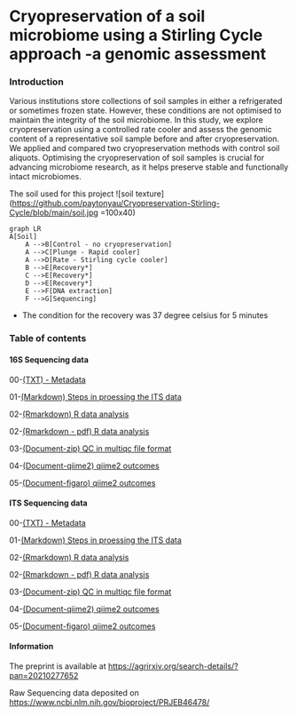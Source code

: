 
# Cryopreservation of a soil microbiome using a Stirling Cycle approach -a genomic assessment

### Introduction
Various institutions store collections of soil samples in either a refrigerated or sometimes frozen state. However, these conditions are not optimised to maintain the integrity of the soil microbiome. In this study, we explore cryopreservation using a controlled rate cooler and assess the genomic content of a representative soil sample before and after cryopreservation. We applied and compared two cryopreservation methods with control soil aliquots. Optimising the cryopreservation of soil samples is crucial for advancing microbiome research, as it helps preserve stable and functionally intact microbiomes.

The soil used for this project
![soil texture](https://github.com/paytonyau/Cryopreservation-Stirling-Cycle/blob/main/soil.jpg =100x40)

```mermaid
graph LR
A[Soil] 
    A -->B[Control - no cryopreservation]
    A -->C[Plunge - Rapid cooler]
    A -->D[Rate - Stirling cycle cooler]
    B -->E[Recovery*]
    C -->E[Recovery*]
    D -->E[Recovery*]
    E -->F[DNA extraction]
    F -->G[Sequencing]
```
* The condition for the recovery was 37 degree celsius for 5 minutes


### Table of contents
#### 16S Sequencing data
00-[(TXT) - Metadata](https://github.com/paytonyau/Cryopreservation-Stirling-Cycle/blob/main/16s/16s-meta-data.txt)

01-[(Markdown) Steps in proessing the ITS data](https://github.com/paytonyau/Cryopreservation-Stirling-Cycle/blob/main/16s-DADA2.md)

02-[(Rmarkdown) R data analysis](https://github.com/paytonyau/Cryopreservation-Stirling-Cycle/blob/main/16s/16s.Rmd)

02-[(Rmarkdown - pdf) R data analysis](https://github.com/paytonyau/Cryopreservation-Stirling-Cycle/blob/main/16s/16s.pdf)

03-[(Document-zip) QC in multiqc file format](https://github.com/paytonyau/Cryopreservation-Stirling-Cycle/blob/main/16s/multiqc/multiqc.zip)

04-[(Document-qiime2) qiime2 outcomes](https://github.com/paytonyau/Cryopreservation-Stirling-Cycle/blob/main/16s/qiime2)

05-[(Document-figaro) qiime2 outcomes](https://github.com/paytonyau/Cryopreservation-Stirling-Cycle/blob/main/16s/figaro)

#### ITS Sequencing data
00-[(TXT) - Metadata](https://github.com/paytonyau/Cryopreservation-Stirling-Cycle/blob/main/ITS/meta-data-ITS.txt)

01-[(Markdown) Steps in proessing the ITS data](https://github.com/paytonyau/Cryopreservation-Stirling-Cycle/blob/main/ITS-UNITE.md)

02-[(Rmarkdown) R data analysis](https://github.com/paytonyau/Cryopreservation-Stirling-Cycle/blob/main/ITS/ITS.Rmd)

02-[(Rmarkdown - pdf) R data analysis](https://github.com/paytonyau/Cryopreservation-Stirling-Cycle/blob/main/ITS/ITS.pdf)

03-[(Document-zip) QC in multiqc file format](https://github.com/paytonyau/Cryopreservation-Stirling-Cycle/blob/main/ITS/multiqc/multiqc.zip)

04-[(Document-qiime2) qiime2 outcomes](https://github.com/paytonyau/Cryopreservation-Stirling-Cycle/blob/main/ITS/qiime2)

05-[(Document-figaro) qiime2 outcomes](https://github.com/paytonyau/Cryopreservation-Stirling-Cycle/blob/main/ITS/figaro)

####  Information
The preprint is available at https://agrirxiv.org/search-details/?pan=20210277652

Raw Sequencing data deposited on https://www.ncbi.nlm.nih.gov/bioproject/PRJEB46478/

